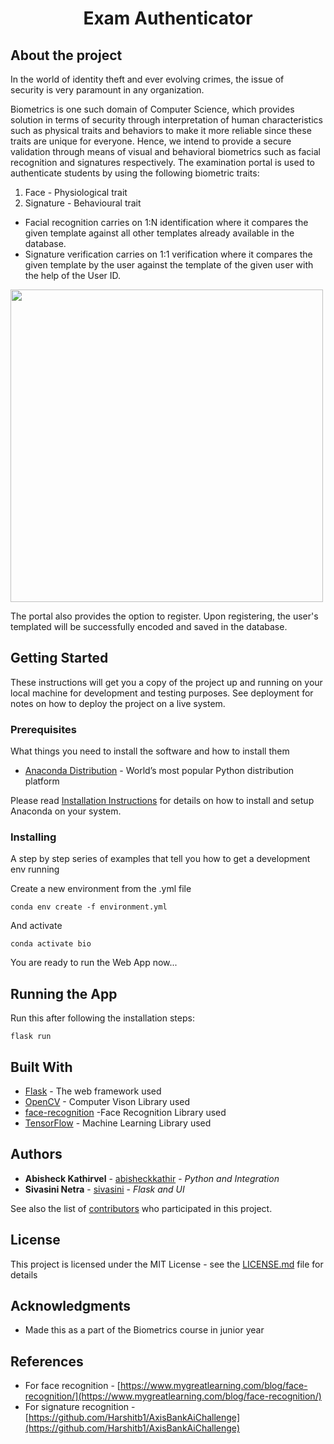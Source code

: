 <h1 align="center">Exam Authenticator</h1>

## About the project
In the world of identity theft and ever evolving crimes, the issue of security is very paramount in any organization.

Biometrics is one such domain of Computer Science, which provides solution in terms of security through interpretation of human characteristics such as physical traits and behaviors to make it more reliable since these traits are unique for everyone. Hence, we intend to provide a secure validation through means of visual and behavioral biometrics such as facial recognition and signatures respectively.
The examination portal is used to authenticate students by using the following biometric traits:
1. Face - Physiological trait
2. Signature - Behavioural trait

* Facial recognition carries on 1:N identification where it compares the given template against all other templates already available in the database.
* Signature verification carries on 1:1 verification where it compares the given template by the user against the template of the given user with the help of the User ID.

<img src="https://i.pinimg.com/originals/aa/2f/f3/aa2ff34a12fde12ee717a4e8ebd6571d.jpg" width="500">

The portal also provides the option to register. Upon registering, the user's templated will be successfully encoded and saved in the database.

## Getting Started

These instructions will get you a copy of the project up and running on your local machine for development and testing purposes. See deployment for notes on how to deploy the project on a live system.

### Prerequisites

What things you need to install the software and how to install them

* [Anaconda Distribution](https://www.anaconda.com/products/individual#Downloads) - World’s most popular Python distribution platform

Please read [Installation Instructions](https://docs.anaconda.com/anaconda/install/) for details on how to install and setup Anaconda on your system.

### Installing

A step by step series of examples that tell you how to get a development env running

Create a new environment from the .yml file

```
conda env create -f environment.yml
```

And activate

```
conda activate bio
```

You are ready to run the Web App now...

## Running the App

Run this after following the installation steps:

```
flask run
```

## Built With

* [Flask](https://flask.palletsprojects.com/) - The web framework used
* [OpenCV](https://docs.opencv.org/master/) - Computer Vison Library used
* [face-recognition](https://pypi.org/project/face-recognition/) -Face Recognition Library used
* [TensorFlow](https://www.tensorflow.org/api_docs) - Machine Learning Library used

## Authors

* **Abisheck Kathirvel** - [abisheckkathir](https://github.com/abisheckkathir) - *Python and Integration*
* **Sivasini Netra** - [sivasini](https://github.com/sivasini) - *Flask and UI*

See also the list of [contributors](https://github.com/abisheckkathir/Exam-Authenticator/contributors) who participated in this project.

## License

This project is licensed under the MIT License - see the [LICENSE.md](LICENSE.md) file for details

## Acknowledgments

* Made this as a part of the Biometrics course in junior year

## References
* For face recognition - [https://www.mygreatlearning.com/blog/face-recognition/](https://www.mygreatlearning.com/blog/face-recognition/)
* For signature recognition -[https://github.com/Harshitb1/AxisBankAiChallenge](https://github.com/Harshitb1/AxisBankAiChallenge)
